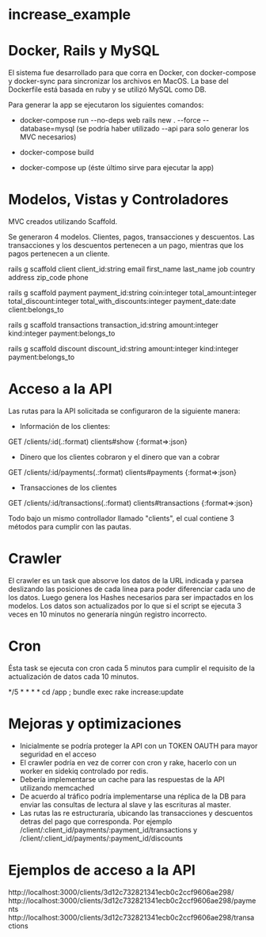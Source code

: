 # increase_example

# Docker, Rails y MySQL

El sistema fue desarrollado para que corra en Docker, con docker-compose y docker-sync para sincronizar los archivos en MacOS. La base del Dockerfile está basada en ruby y se utilizó MySQL como DB.

Para generar la app se ejecutaron los siguientes comandos:

- docker-compose run --no-deps web rails new . --force --database=mysql (se podría haber utilizado --api para solo generar los MVC necesarios)

- docker-compose build

- docker-compose up (éste último sirve para ejecutar la app)

# Modelos, Vistas y Controladores

MVC creados utilizando Scaffold.

Se generaron 4 modelos. Clientes, pagos, transacciones y descuentos. Las transacciones y los descuentos pertenecen a un pago, mientras que los pagos pertenecen a un cliente.

rails g scaffold client client_id:string email first_name last_name job country address zip_code phone

rails g scaffold payment payment_id:string coin:integer total_amount:integer total_discount:integer total_with_discounts:integer payment_date:date client:belongs_to

rails g scaffold transactions transaction_id:string amount:integer kind:integer payment:belongs_to

rails g scaffold discount discount_id:string amount:integer kind:integer payment:belongs_to

# Acceso a la API

Las rutas para la API solicitada se configuraron de la siguiente manera:

- Información de los clientes:

GET  /clients/:id(.:format)              clients#show {:format=>:json}

- Dinero que los clientes cobraron y el dinero que van a cobrar

GET  /clients/:id/payments(.:format)     clients#payments {:format=>:json}

- Transacciones de los clientes

GET  /clients/:id/transactions(.:format) clients#transactions {:format=>:json}

Todo bajo un mismo controllador llamado "clients", el cual contiene 3 métodos para cumplir con las pautas.

# Crawler

El crawler es un task que absorve los datos de la URL indicada y parsea deslizando las posiciones de cada linea para poder diferenciar cada uno de los datos. Luego genera los Hashes necesarios para ser impactados en los modelos. Los datos son actualizados por lo que si el script se ejecuta 3 veces en 10 minutos no generaría ningún registro incorrecto.

# Cron

Ésta task se ejecuta con cron cada 5 minutos para cumplir el requisito de la actualización de datos cada 10 minutos.

*/5 * * * * cd /app ; bundle exec rake increase:update

# Mejoras y optimizaciones

- Inicialmente se podría proteger la API con un TOKEN OAUTH para mayor seguridad en el acceso
- El crawler podría en vez de correr con cron y rake, hacerlo con un worker en sidekiq controlado por redis.
- Debería implementarse un cache para las respuestas de la API utilizando memcached
- De acuerdo al tráfico podría implementarse una réplica de la DB para enviar las consultas de lectura al slave y las escrituras al master.
- Las rutas las re estructuraría, ubicando las transacciones y descuentos detras del pago que corresponda. Por ejemplo /client/:client_id/payments/:payment_id/transactions y /client/:client_id/payments/:payment_id/discounts

# Ejemplos de acceso a la API

http://localhost:3000/clients/3d12c732821341ecb0c2ccf9606ae298/
http://localhost:3000/clients/3d12c732821341ecb0c2ccf9606ae298/payments
http://localhost:3000/clients/3d12c732821341ecb0c2ccf9606ae298/transactions

